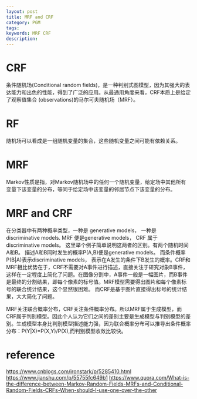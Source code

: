 ```yaml
--- 
layout: post
title: MRF and CRF 
category: PGM
tags: 
keywords: MRF CRF
description: 
--- 
```



# CRF

条件随机场(Conditional random fields)，是一种判别式图模型，因为其强大的表达能力和出色的性能，得到了广泛的应用。从最通用角度来看，CRF本质上是给定了观察值集合 (observations)的马尔可夫随机场（MRF）。

# RF

随机场可以看成是一组随机变量的集合，这些随机变量之间可能有依赖关系。

# MRF

Markov性质是指，对Markov随机场中的任何一个随机变量，给定场中其他所有变量下该变量的分布，等同于给定场中该变量的邻居节点下该变量的分布。

# MRF and CRF 

在分类器中有两种概率类型，一种是 generative models， 一种是 discriminative models. MRF 便是generative models， CRF 属于 discriminative models。 这里举个例子简单说明这两者的区别。有两个随机时间A和B。 描述A和B同时发生的概率P(A,B)便是generative models。 而条件概率P(B|A)表示discriminative models， 表示在A发生的条件下B发生的概率。CRF和MRF相比优势在于，CRF不需要对A事件进行描述，直接关注于研究对象B事件，这样在一定程度上简化了问题。在图像分割中，A事件一般是一幅图片，而B事件是最终的分割结果，即每个像素的标号值。MRF模型需要得出图片和每个像素标号的联合统计结果，这个显然很困难。 而CRF是基于图片直接得出标号的统计结果，大大简化了问题。

MRF关注联合概率分布，CRF关注条件概率分布。所以MRF属于生成模型，而CRF属于判别模型。因此个人认为它们之间的差别主要是生成模型与判别模型的差别。生成模型本身比判别模型描述能力强，因为联合概率分布可以推导出条件概率分布：P(Y|X)=P(X,Y)/P(X),而判别模型收敛比较快。

# reference 

https://www.cnblogs.com/ironstark/p/5285410.html
https://www.jianshu.com/p/55755fc649b1
https://www.quora.com/What-is-the-difference-between-Markov-Random-Fields-MRFs-and-Conditional-Random-Fields-CRFs-When-should-I-use-one-over-the-other
